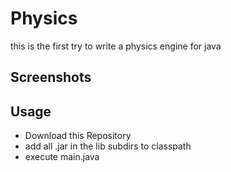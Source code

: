 # Physics
this is the first try to write a physics engine for java

## Screenshots

## Usage
- Download this Repository
- add all .jar in the lib subdirs to classpath
- execute main.java